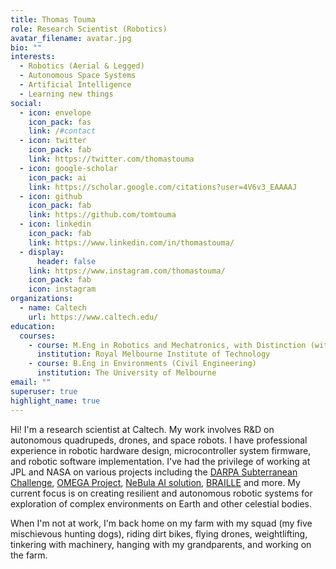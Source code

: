 ```yaml
---
title: Thomas Touma
role: Research Scientist (Robotics)
avatar_filename: avatar.jpg
bio: ""
interests:
  - Robotics (Aerial & Legged)
  - Autonomous Space Systems
  - Artificial Intelligence
  - Learning new things
social:
  - icon: envelope
    icon_pack: fas
    link: /#contact
  - icon: twitter
    icon_pack: fab
    link: https://twitter.com/thomastouma
  - icon: google-scholar
    icon_pack: ai
    link: https://scholar.google.com/citations?user=4V6v3_EAAAAJ
  - icon: github
    icon_pack: fab
    link: https://github.com/tomtouma
  - icon: linkedin
    icon_pack: fab
    link: https://www.linkedin.com/in/thomastouma/
  - display:
      header: false
    link: https://www.instagram.com/thomastouma/
    icon_pack: fab
    icon: instagram
organizations:
  - name: Caltech
    url: https://www.caltech.edu/
education:
  courses:
    - course: M.Eng in Robotics and Mechatronics, with Distinction (with Distinction)
      institution: Royal Melbourne Institute of Technology
    - course: B.Eng in Environments (Civil Engineering)
      institution: The University of Melbourne
email: ""
superuser: true
highlight_name: true
---
```

Hi! I'm a research scientist at Caltech. <!--I'm also an affiliate roboticist at the NASA Jet Propulsion Laboratory.--> My work involves R&D on autonomous quadrupeds, drones, and space robots. I have professional experience in robotic hardware design, microcontroller system firmware, and robotic software implementation. I've had the privilege of working at JPL and NASA on various projects including the [DARPA Subterranean Challenge](https://www.subtchallenge.com/), [](https://www.nasa.gov/centers/ames/research/OMEGA/index.html)[OMEGA Project](https://www.nasa.gov/centers/ames/research/OMEGA/index.html), [NeBula AI solution](https://costar.jpl.nasa.gov/), [BRAILLE](https://nasa-braille.org/) and more. My current focus is on creating resilient and autonomous robotic systems for exploration of complex environments on Earth and other celestial bodies. 

When I'm not at work, I'm back home on my farm with my squad (my five mischievous hunting dogs), riding dirt bikes, flying drones, weightlifting, tinkering with machinery, hanging with my grandparents, and working on the farm.

<!--{{< icon name="download" pack="fas" >}} Download my {{< staticref "uploads/demo_resume.pdf" "newtab" >}}resumé{{< /staticref >}}.-->